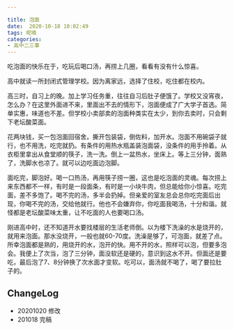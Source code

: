 ```yaml
---

title: 泡面
date:  2020-10-18 10:02:49
tags: 呢喃
categories: 
- 高中二三事
---
```


吃泡面的快乐在于，吃玩后喝口汤，再捞上几圈，看看有没有什么惊喜。

<!--more-->

高中就读一所封闭式管理学校。因为离家远，选择了住校，吃住都在校内。

高三时，自习上的晚。加上学习任务重，往往自习后肚子便饿了。学校又没宵夜，怎么办？在这里外面进不来，里面出不去的情形下，泡面便成了广大学子首选。简单实惠，味道也不差。但学校小卖部卖的泡面种类实在太少，到你去卖时，只会剩下老坛酸菜面。

花两块钱，买一包泡面回宿舍。撕开包装袋，倒佐料，加开水。泡面不用碗袋子就行，也不用洗，吃完就扔。有条件的用热水瓶盖装泡面袋，没条件的用手拎着。从衣柜里拿出从食堂顺的筷子，洗一洗。倒上一盆热水，坐床上。等上三分钟，面熟了，洗脚水也凉了。就可以边吃面边泡脚。

面吃完，脚泡好。喝一口热汤，再用筷子捞一圈，这也是吃泡面的灵魂。每次捞上来东西都不一样，有时是一段面条，有时是一小块牛肉，但总能给你小惊喜。吃完面，差不多饱了。喝不完的汤，多半会扔掉。但亲爱的室友总会总你吃完面后出现，你喝不完的汤，交给他就行。他也不会嫌弃你，你吃面我喝汤，十分和谐。就怪都是老坛酸菜味太重，让不吃面的人也要喝口汤。

刚进高中时，还不知道开水要找楼层的生活老师倒。以为楼下洗澡的水是烧开的，就用来泡面。那水没烧开，一般也就60-70度。洗澡是够了，可泡面，就差了点。所幸泡面都是熟的，用烧开的水，泡开的快。用不开的水，照样可以泡，但要多泡会。我便上了次当，泡了三分钟，面没软还是硬的，意识到这水不开。但面还是要吃，最后泡了7、8分钟换了次水面才变软。吃可以，面汤就不喝了，喝了要拉肚子的。

## ChangeLog

- 20201020 修改
- 201018 完稿

